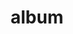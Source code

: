 ---
layout: album
resource: facebook
title: "album"
description: "masonry"
active: gallery
header-img: "img/gallery-bg.jpg"
album-title: "my 9th album"
images:
  - image_path: TranThiQuynhMy/29/7759510254092141_438969737_7759514280758405_8757289642384442127_n.jpg
  - image_path: TranThiQuynhMy/29/7763977323645434_437117130_7763992043643962_1921828837760659502_n.jpg
  - image_path: TranThiQuynhMy/29/7763977356978764_437094146_7763992066977293_5166285122270688618_n.jpg
  - image_path: TranThiQuynhMy/29/7763977423645424_437986377_7763992210310612_3634919857652346571_n.jpg
  - image_path: TranThiQuynhMy/29/7763977463645420_437146597_7763992360310597_6911412228144244517_n.jpg
  - image_path: TranThiQuynhMy/29/7763977513645415_439076323_7763992396977260_6978107163634202752_n.jpg
  - image_path: TranThiQuynhMy/29/7763977550312078_439158617_7763992566977243_190680423389144132_n.jpg
  - image_path: TranThiQuynhMy/29/7763977636978736_437184889_7763992686977231_7516487361478687677_n.jpg
  - image_path: TranThiQuynhMy/29/7763977686978731_438891959_7763992770310556_8338321818373065994_n.jpg
  - image_path: TranThiQuynhMy/29/7763977733645393_437082001_7763992916977208_9117999676467839230_n.jpg
  - image_path: TranThiQuynhMy/29/7763977793645387_435688348_7763992963643870_1914088058253759165_n.jpg
  - image_path: TranThiQuynhMy/29/7763977826978717_437083535_7763993150310518_7178435383353743712_n.jpg
---
